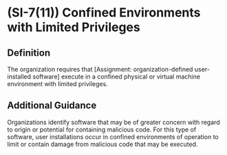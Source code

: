 
# (SI-7(11)) Confined Environments with Limited Privileges

## Definition

The organization requires that [Assignment: organization-defined user-installed software] execute in a confined physical or virtual machine environment with limited privileges.

## Additional Guidance

Organizations identify software that may be of greater concern with regard to origin or potential for containing malicious code. For this type of software, user installations occur in confined environments of operation to limit or contain damage from malicious code that may be executed.
